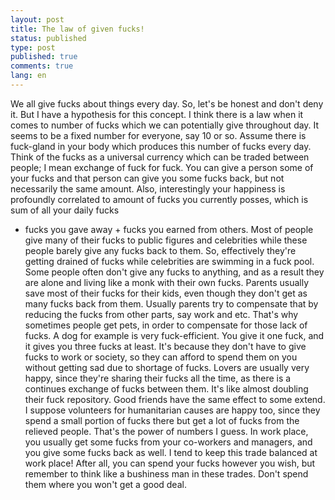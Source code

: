 ```yaml
---
layout: post
title: The law of given fucks!
status: published
type: post
published: true
comments: true
lang: en
---
```


<p class="justify">

We all give fucks about things every day. So, let's be honest and don't deny it. But I have a hypothesis for this concept. I think there is a law when it comes to number of fucks which we can potentially give throughout day. It seems to be a fixed number for everyone,
say 10 or so. Assume there is fuck-gland in your body which produces this number of fucks every day. Think of the fucks as a universal currency which can be traded between people; I mean exchange of fuck for fuck.
You can give a person some of your fucks and that person can give you some fucks back, but not necessarily the same amount. Also, interestingly your happiness is profoundly correlated to amount of fucks you currently posses, which is sum of all your daily fucks
 - fucks you gave away + fucks you earned from others. Most of people give many of their fucks to public figures and celebrities while these people barely give any fucks back to them. So, effectively they're getting drained of fucks while celebrities are
 swimming in a fuck pool.
 Some people often don't give any fucks to anything, and as a result they are alone and living like a monk with their own fucks. Parents usually save most of their fucks for their kids, even though they don't get as many fucks back from them. Usually parents try to compensate that by
 reducing the fucks from other parts, say work and etc. That's why sometimes people get pets, in order to compensate for those lack of fucks. A dog for example is very fuck-efficient. You give it one fuck, and it gives you three fucks at least. It's because they don't have to give fucks to work or society, so they can afford to
  spend them on you without getting sad due to shortage of fucks.
  Lovers are usually very happy, since they're sharing their fucks all the time, as there is a continues exchange of fucks between them. It's like almost doubling their fuck repository. Good friends have the same effect to some extend.
 I suppose volunteers for humanitarian causes are happy too, since they spend a small portion of fucks there but get a lot of fucks from the relieved people. That's the power of numbers I guess. In work place, you usually get some fucks from your co-workers and managers, and
  you give some fucks back as well. I tend to keep this trade balanced at work place!
 After all, you can spend your fucks however you wish, but remember to think like a bushiness man in these trades. Don't spend them where you won't get a good deal.

</p>
